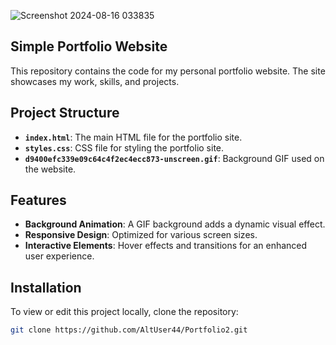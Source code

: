 ![Screenshot 2024-08-16 033835](https://github.com/user-attachments/assets/e1d18f0c-7851-4cf8-b9be-5ea6902fe5fc)


Simple Portfolio Website
--------------------------------------------------------------


This repository contains the code for my personal portfolio website. The site showcases my work, skills, and projects. 

## Project Structure

- **`index.html`**: The main HTML file for the portfolio site.
- **`styles.css`**: CSS file for styling the portfolio site.
- **`d9400efc339e09c64c4f2ec4ecc873-unscreen.gif`**: Background GIF used on the website.

## Features

- **Background Animation**: A GIF background adds a dynamic visual effect.
- **Responsive Design**: Optimized for various screen sizes.
- **Interactive Elements**: Hover effects and transitions for an enhanced user experience.

## Installation

To view or edit this project locally, clone the repository:

```bash
git clone https://github.com/AltUser44/Portfolio2.git



